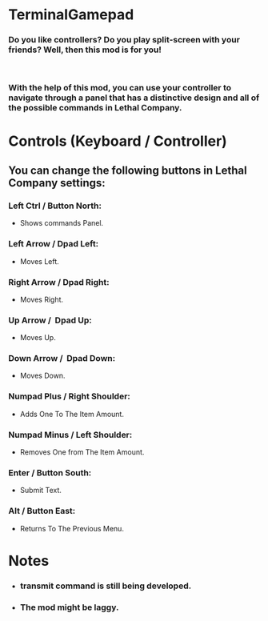 
# TerminalGamepad
### Do you like controllers? Do you play split-screen with your friends? Well, then this mod is for you!
 
### With the help of this mod, you can use your controller to navigate through a panel that has a distinctive design and all of the possible commands in Lethal Company.

# Controls (Keyboard / Controller)
## You can change the following buttons in Lethal Company settings:

### Left Ctrl / Button North:

+ Shows commands Panel.
 
### Left Arrow / Dpad Left:

+ Moves Left.

### Right Arrow / Dpad Right:

+ Moves Right.

### Up Arrow /  Dpad Up:

+ Moves Up.

### Down Arrow /  Dpad Down:

+ Moves Down.

### Numpad Plus / Right Shoulder:

+ Adds One To The Item Amount.

### Numpad Minus / Left Shoulder:

+ Removes One from The Item Amount.

### Enter / Button South:

+ Submit Text.

### Alt / Button East:

+ Returns To The Previous Menu.

# Notes
+ ### transmit command is still being developed.
+ ### The mod might be laggy.